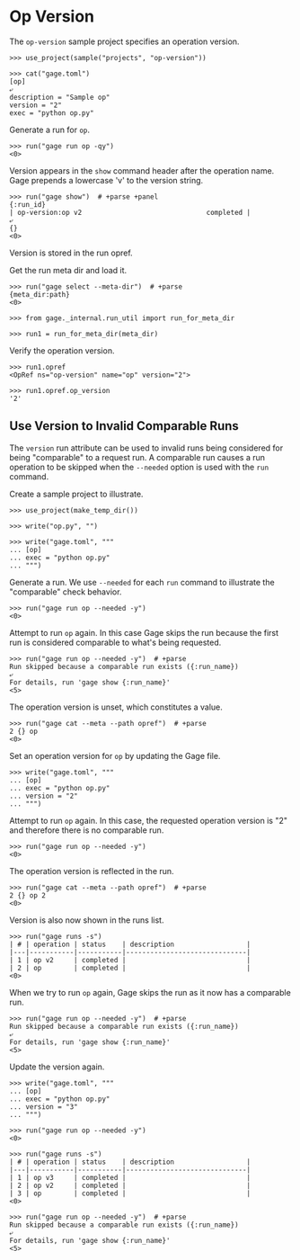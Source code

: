 # Op Version

The `op-version` sample project specifies an operation version.

    >>> use_project(sample("projects", "op-version"))

    >>> cat("gage.toml")
    [op]
    ⤶
    description = "Sample op"
    version = "2"
    exec = "python op.py"

Generate a run for `op`.

    >>> run("gage run op -qy")
    <0>

Version appears in the `show` command header after the operation name.
Gage prepends a lowercase 'v' to the version string.

    >>> run("gage show")  # +parse +panel
    {:run_id}
    | op-version:op v2                               completed |
    ⤶
    {}
    <0>

Version is stored in the run opref.

Get the run meta dir and load it.

    >>> run("gage select --meta-dir")  # +parse
    {meta_dir:path}
    <0>

    >>> from gage._internal.run_util import run_for_meta_dir

    >>> run1 = run_for_meta_dir(meta_dir)

Verify the operation version.

    >>> run1.opref
    <OpRef ns="op-version" name="op" version="2">

    >>> run1.opref.op_version
    '2'

## Use Version to Invalid Comparable Runs

The `version` run attribute can be used to invalid runs being considered
for being "comparable" to a request run. A comparable run causes a run
operation to be skipped when the `--needed` option is used with the
`run` command.

Create a sample project to illustrate.

    >>> use_project(make_temp_dir())

    >>> write("op.py", "")

    >>> write("gage.toml", """
    ... [op]
    ... exec = "python op.py"
    ... """)

Generate a run. We use `--needed` for each `run` command to illustrate
the "comparable" check behavior.

    >>> run("gage run op --needed -y")
    <0>

Attempt to run `op` again. In this case Gage skips the run because the
first run is considered comparable to what's being requested.

    >>> run("gage run op --needed -y")  # +parse
    Run skipped because a comparable run exists ({:run_name})
    ⤶
    For details, run 'gage show {:run_name}'
    <5>

The operation version is unset, which constitutes a value.

    >>> run("gage cat --meta --path opref")  # +parse
    2 {} op
    <0>

Set an operation version for `op` by updating the Gage file.

    >>> write("gage.toml", """
    ... [op]
    ... exec = "python op.py"
    ... version = "2"
    ... """)

Attempt to run `op` again. In this case, the requested operation version
is "2" and therefore there is no comparable run.

    >>> run("gage run op --needed -y")
    <0>

The operation version is reflected in the run.

    >>> run("gage cat --meta --path opref")  # +parse
    2 {} op 2
    <0>

Version is also now shown in the runs list.

    >>> run("gage runs -s")
    | # | operation | status    | description                  |
    |---|-----------|-----------|------------------------------|
    | 1 | op v2     | completed |                              |
    | 2 | op        | completed |                              |
    <0>

When we try to run `op` again, Gage skips the run as it now has a
comparable run.

    >>> run("gage run op --needed -y")  # +parse
    Run skipped because a comparable run exists ({:run_name})
    ⤶
    For details, run 'gage show {:run_name}'
    <5>

Update the version again.

    >>> write("gage.toml", """
    ... [op]
    ... exec = "python op.py"
    ... version = "3"
    ... """)

    >>> run("gage run op --needed -y")
    <0>

    >>> run("gage runs -s")
    | # | operation | status    | description                  |
    |---|-----------|-----------|------------------------------|
    | 1 | op v3     | completed |                              |
    | 2 | op v2     | completed |                              |
    | 3 | op        | completed |                              |
    <0>

    >>> run("gage run op --needed -y")  # +parse
    Run skipped because a comparable run exists ({:run_name})
    ⤶
    For details, run 'gage show {:run_name}'
    <5>
